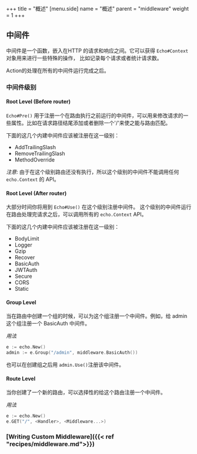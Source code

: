 +++
title = "概述"
[menu.side]
  name = "概述"
  parent = "middleware"
  weight = 1
+++

## 中间件

中间件是一个函数，嵌入在HTTP 的请求和响应之间。它可以获得 `Echo#Context` 对象用来进行一些特殊的操作，
比如记录每个请求或者统计请求数。

Action的处理在所有的中间件运行完成之后。

### 中间件级别

#### Root Level (Before router)

`Echo#Pre()` 用于注册一个在路由执行之前运行的中间件，可以用来修改请求的一些属性。比如在请求路径结尾添加或者删除一个'/'来使之能与路由匹配。

下面的这几个内建中间件应该被注册在这一级别：

- AddTrailingSlash
- RemoveTrailingSlash
- MethodOverride

*注意*: 由于在这个级别路由还没有执行，所以这个级别的中间件不能调用任何 `echo.Context` 的 API。

#### Root Level (After router)

大部分时间你将用到 `Echo#Use()` 在这个级别注册中间件。
这个级别的中间件运行在路由处理完请求之后，可以调用所有的 `echo.Context` API。

下面的这几个内建中间件应该被注册在这一级别：

- BodyLimit
- Logger
- Gzip
- Recover
- BasicAuth
- JWTAuth
- Secure
- CORS
- Static

#### Group Level

当在路由中创建一个组的时候，可以为这个组注册一个中间件。例如，给 admin 这个组注册一个 BasicAuth 中间件。

*用法*

```go
e := echo.New()
admin := e.Group("/admin", middleware.BasicAuth())
```

也可以在创建组之后用 `admin.Use()`注册该中间件。

#### Route Level

当你创建了一个新的路由，可以选择性的给这个路由注册一个中间件。

*用法*

```go
e := echo.New()
e.GET("/", <Handler>, <Middleware...>)
```

### [Writing Custom Middleware]({{< ref "recipes/middleware.md">}})
